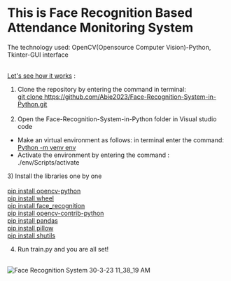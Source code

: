 <h1>This is Face Recognition Based Attendance Monitoring System</h1> 
The technology used: OpenCV(Opensource Computer Vision)-Python, Tkinter-GUI interface<br><br>

<u>Let's see how it works</u> :<br>
1) Clone the repository by entering the command in terminal:<br>
<u>git clone https://github.com/Abie2023/Face-Recognition-System-in-Python.git</u><br><br>
2) Open the Face-Recognition-System-in-Python folder in Visual studio code
<ul>
<li>Make an virtual environment as follows: in terminal enter the command: <br><u>Python -m venv env </u>
<li>Activate the environment by entering the command : <br> ./env/Scripts/activate
</ul>
3) Install the libraries one by one<br><br>
<u>pip install opencv-python</u> <br>
<u>pip install wheel</u> <br>
<u>pip install face_recognition</u><br>
<u>pip install opencv-contrib-python</u><br>
<u>pip install pandas</u> <br>
<u>pip install pillow</u> <br>
<u>pip install shutils</u><br>

4) Run train.py and you are all set!<br><br>

![Face Recognition System 30-3-23 11_38_19 AM](https://user-images.githubusercontent.com/124857975/228792713-291db25d-f74a-46a7-824f-997c6296dfd8.png)

